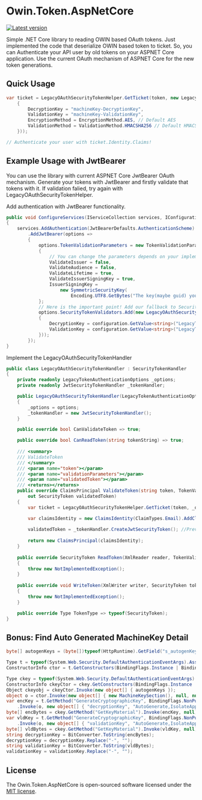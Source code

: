 # Owin.Token.AspNetCore #
[![Latest version](https://img.shields.io/nuget/v/Owin.Token.AspNetCore.svg)](https://www.nuget.org/packages/Owin.Token.AspNetCore)

Simple .NET Core library to reading OWIN based OAuth tokens. Just implemented the code that deserialize OWIN based token to ticket. So, you can Authenticate your API user by old tokens on your ASPNET Core application. Use the current OAuth mechanism of ASPNET Core for the new token generations.

## Quick Usage ##

```csharp
var ticket = LegacyOAuthSecurityTokenHelper.GetTicket(token, new LegacyTokenAuthenticationOptions
    {
        DecryptionKey = "machineKey-DecryptionKey",
        ValidationKey = "machineKey-ValidationKey",
        EncryptionMethod = EncryptionMethod.AES, // Default AES
        ValidationMethod = ValidationMethod.HMACSHA256 // Default HMACSHA256
    }));

// Authenticate your user with ticket.Identity.Claims!
```

## Example Usage with JwtBearer ##

You can use the library with current ASPNET Core JwtBearer OAuth mechanism. Generate your tokens with JwtBearer and firstly validate that tokens with it. If validation falied, try again with LegacyOAuthSecurityTokenHelper.

Add authentication with JwtBearer functionality.

```csharp
public void ConfigureServices(IServiceCollection services, IConfiguration configuration)
{
    services.AddAuthentication(JwtBearerDefaults.AuthenticationScheme)
        .AddJwtBearer(options =>
        {
            options.TokenValidationParameters = new TokenValidationParameters
            {
                // You can change the parameters depends on your implementation.
                ValidateIssuer = false,
                ValidateAudience = false,
                ValidateLifetime = true,
                ValidateIssuerSigningKey = true,
                IssuerSigningKey =
                    new SymmetricSecurityKey(
                        Encoding.UTF8.GetBytes("The key(maybe guid) you specified when generating JwtBearer tokens"))
            };
            // Here is the important point! Add our fallback to SecurityTokenValidators list to validate OWIN tokens.
            options.SecurityTokenValidators.Add(new LegacyOAuthSecurityTokenHandler(new LegacyTokenAuthenticationOptions
            {
                DecryptionKey = configuration.GetValue<string>("LegacyTokenAuthentication:DecryptionKey"),
                ValidationKey = configuration.GetValue<string>("LegacyTokenAuthentication:ValidationKey")
            }));
        });
}
```

Implement the LegacyOAuthSecurityTokenHandler

```csharp
public class LegacyOAuthSecurityTokenHandler : SecurityTokenHandler
{
    private readonly LegacyTokenAuthenticationOptions _options;
    private readonly JwtSecurityTokenHandler _tokenHandler;

    public LegacyOAuthSecurityTokenHandler(LegacyTokenAuthenticationOptions options)
    {
        _options = options;
        _tokenHandler = new JwtSecurityTokenHandler();
    }

    public override bool CanValidateToken => true;

    public override bool CanReadToken(string tokenString) => true;
    
    /// <summary>
    /// ValidateToken
    /// </summary>
    /// <param name="token"></param>
    /// <param name="validationParameters"></param>
    /// <param name="validatedToken"></param>
    /// <returns></returns>
    public override ClaimsPrincipal ValidateToken(string token, TokenValidationParameters validationParameters,
        out SecurityToken validatedToken)
    {
        var ticket = LegacyOAuthSecurityTokenHelper.GetTicket(token, _options);

        var claimsIdentity = new ClaimsIdentity(ClaimTypes.Email).AddClaims(ticket.Identity.Claims);
        
        validatedToken = _tokenHandler.CreateJwtSecurityToken(); //Prevent NullReferenceException
        
        return new ClaimsPrincipal(claimsIdentity);
    }
    
    public override SecurityToken ReadToken(XmlReader reader, TokenValidationParameters validationParameters)
    {
        throw new NotImplementedException();
    }
    
    public override void WriteToken(XmlWriter writer, SecurityToken token)
    {
        throw new NotImplementedException();
    }

    public override Type TokenType => typeof(SecurityToken);
}
```

## Bonus: Find Auto Generated MachineKey Detail ##

```csharp
byte[] autogenKeys = (byte[])typeof(HttpRuntime).GetField("s_autogenKeys", BindingFlags.NonPublic | BindingFlags.Static).GetValue(null);

Type t = typeof(System.Web.Security.DefaultAuthenticationEventArgs).Assembly.GetType("System.Web.Security.Cryptography.MachineKeyMasterKeyProvider");
ConstructorInfo ctor = t.GetConstructors(BindingFlags.Instance | BindingFlags.NonPublic)[0];

Type ckey = typeof(System.Web.Security.DefaultAuthenticationEventArgs).Assembly.GetType("System.Web.Security.Cryptography.CryptographicKey");
ConstructorInfo ckeyCtor = ckey.GetConstructors(BindingFlags.Instance | BindingFlags.Public)[0];
Object ckeyobj = ckeyCtor.Invoke(new object[] { autogenKeys });
object o = ctor.Invoke(new object[] { new MachineKeySection(), null, null, ckeyobj, null });
var encKey = t.GetMethod("GenerateCryptographicKey", BindingFlags.NonPublic | BindingFlags.Instance)
    .Invoke(o, new object[] { "decryptionKey", "AutoGenerate,IsolateApps", 0, 256, "Invalid_decryption_key" });
byte[] encBytes = ckey.GetMethod("GetKeyMaterial").Invoke(encKey, null) as byte[];
var vldKey = t.GetMethod("GenerateCryptographicKey", BindingFlags.NonPublic | BindingFlags.Instance)
    .Invoke(o, new object[] { "validationKey", "AutoGenerate,IsolateApps", 256, 256, "Invalid_validation_key" });
byte[] vldBytes = ckey.GetMethod("GetKeyMaterial").Invoke(vldKey, null) as byte[];
string decryptionKey = BitConverter.ToString(encBytes);
decryptionKey = decryptionKey.Replace("-", "");
string validationKey = BitConverter.ToString(vldBytes);
validationKey = validationKey.Replace("-", "");
```

## License ##
The Owin.Token.AspNetCore is open-sourced software licensed under the [MIT license](https://opensource.org/licenses/MIT).